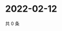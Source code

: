 # 2022-02-12

共 0 条

<!-- BEGIN WEIBO -->
<!-- 最后更新时间 Sat Feb 12 2022 03:10:51 GMT+0800 (China Standard Time) -->

<!-- END WEIBO -->
